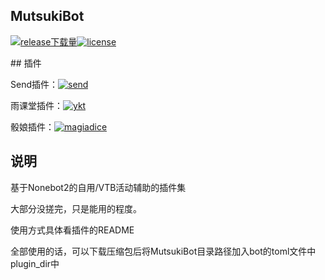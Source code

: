 ## MutsukiBot
<div center>

[![release下载量](https://img.shields.io/github/downloads/sena-nana/mutsukibot/total)](https://github.com/sena-nana/MutsukiBot/releases/)[![license](https://img.shields.io/github/license/sena-nana/mutsukibot)](https://github.com/sena-nana/mutsukibot/main/LICENSE)

</div>
## 插件

Send插件：[![send](https://img.shields.io/pypi/dm/nonebot_plugin_send)](https://pypi.python.org/pypi/nonebot_plugin_send)

雨课堂插件：[![ykt](https://img.shields.io/pypi/dm/nonebot_plugin_ykt)](https://pypi.python.org/pypi/nonebot_plugin_ykt)

骰娘插件：[![magiadice](https://img.shields.io/pypi/dm/nonebot_plugin_magiadice)](https://pypi.python.org/pypi/nonebot_plugin_magiadice)
## 说明
基于Nonebot2的自用/VTB活动辅助的插件集

大部分没搓完，只是能用的程度。

使用方式具体看插件的README

全部使用的话，可以下载压缩包后将MutsukiBot目录路径加入bot的toml文件中plugin_dir中